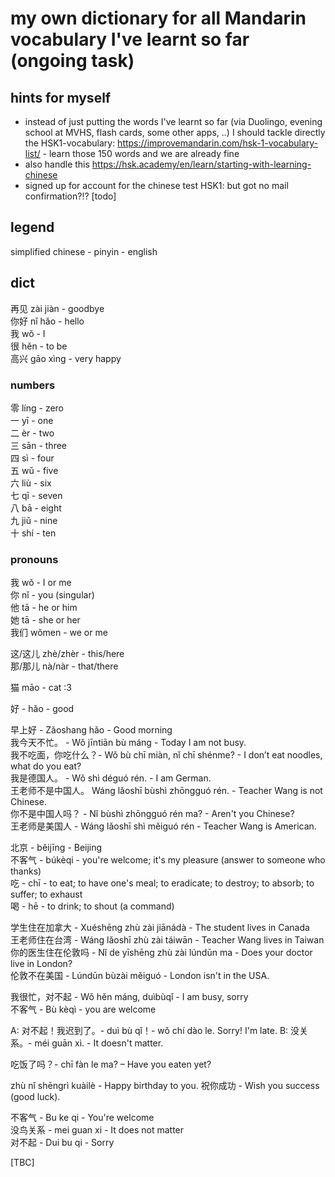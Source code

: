 # my own dictionary for all Mandarin vocabulary I've learnt so far (ongoing task)

## hints for myself
* instead of just putting the words I've learnt so far (via Duolingo, evening school at MVHS, flash cards, some other apps, ..) I should tackle directly the HSK1-vocabulary: <https://improvemandarin.com/hsk-1-vocabulary-list/> - learn those 150 words and we are already fine
* also handle this <https://hsk.academy/en/learn/starting-with-learning-chinese>
* signed up for account for the chinese test HSK1: but got no mail confirmation?!? [todo]

## legend
simplified chinese - pinyin - english

## dict
再见 zài jiàn - goodbye  
你好 nǐ hǎo - hello  
我 wǒ - I  
很 hěn - to be  
高兴 gāo xìng - very happy  

### numbers

零 	líng - zero  
一 	yī - one  
二 	èr - two  
三 	sān - three  
四 	sì - four  
五 	wǔ - five  
六 	liù - six  
七 	qī - seven  
八 	bā - eight  
九 	jiǔ - nine  
十 	shí - ten  

### pronouns

我 	wǒ - I or me  
你 	nǐ - you (singular)  
他 	tā - he or him  
她 	tā - she or her  
我们 	wǒmen - we or me  

这/这儿 	zhè/zhèr - this/here  
那/那儿 	nà/nàr - that/there  

猫 māo - cat :3

好 - hǎo - good  

早上好 - Zǎoshang hǎo - Good morning  
我今天不忙。 - Wǒ jīntiān bù máng - Today I am not busy.  
我不吃面，你吃什么？- Wǒ bù chī miàn, nǐ chī shénme? - I don’t eat noodles, what do you eat?   
我是德国人。 - Wǒ shì déguó rén. - I am German.  
王老师不是中国人。 Wáng lǎoshī bùshì zhōngguó rén. - Teacher Wang is not Chinese.  
你不是中国人吗？ - Nǐ bùshì zhōngguó rén ma? - Aren't you Chinese?  
王老师是美国人 - Wáng lǎoshī shì měiguó rén - Teacher Wang is American.  

北京 - běijīnɡ - Beijing  
不客气 - búkèqi - you're welcome; it's my pleasure (answer to someone who thanks)  
吃 - chī - to eat; to have one's meal; to eradicate; to destroy; to absorb; to suffer; to exhaust  
喝 - hē - to drink; to shout (a command)  

学生住在加拿大 - Xuéshēng zhù zài jiānádà - The student lives in Canada  
王老师住在台湾 - Wáng lǎoshī zhù zài táiwān - Teacher Wang lives in Taiwan  
你的医生住在伦敦吗 - Nǐ de yīshēng zhù zài lúndūn ma - Does your doctor live in London?  
伦敦不在美国 - Lúndūn bùzài měiguó - London isn't in the USA.  

我很忙，对不起 - Wǒ hěn máng, duìbùqǐ - I am busy, sorry  
不客气 - Bù kèqì - you are welcome  

A: 对不起！我迟到了。- duì bù qǐ！- wǒ chí dào le. Sorry! I'm late.
B: 没关系。- méi guān xì. - It doesn't matter.

吃饭了吗？- chī fàn le ma? – Have you eaten yet?

zhù nǐ shēngrì kuàilè - Happy birthday to you.
祝你成功 - Wish you success (good luck).

不客气 - Bu ke qi - You're welcome  
没鸟关系 - mei guan xi - It does not matter  
对不起 - Dui bu qi - Sorry  

[TBC]
